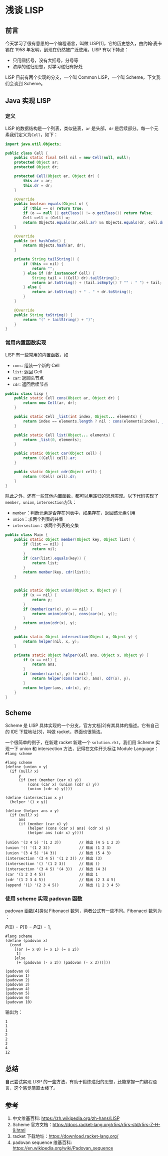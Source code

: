 # 浅谈 LISP

## 前言

今天学习了很有意思的一个编程语言，叫做 LISP[1]，它的历史悠久，由约翰·麦卡锡在 1958 年发明，到现在仍然被广泛使用。LISP 有以下特点：

- 只用圆括号，没有大括号，分号等
- 浓厚的递归思想，对学习递归有好处

LISP 目前有两个实现的分支，一个叫 Common LISP，一个叫 Scheme，下文我们会谈到 Scheme。

## Java 实现 LISP

### 定义

LISP 的数据结构是一个列表，类似链表，`ar` 是头部，`dr` 是后续部分。每一个元素我们定义为`Cell`，如下：

```java
import java.util.Objects;

public class Cell {
    public static final Cell nil = new Cell(null, null);
    protected Object ar;
    protected Object dr;

    protected Cell(Object ar, Object dr) {
        this.ar = ar;
        this.dr = dr;
    }

    @Override
    public boolean equals(Object o) {
        if (this == o) return true;
        if (o == null || getClass() != o.getClass()) return false;
        Cell cell = (Cell) o;
        return Objects.equals(ar,cell.ar) && Objects.equals(dr, cell.dr);
    }

    @Override
    public int hashCode() {
        return Objects.hash(ar, dr);
    }

    private String tailString() {
        if (this == nil) {
            return "";
        } else if (dr instanceof Cell) {
            String tail = ((Cell) dr).tailString();
            return ar.toString() + (tail.isEmpty() ? "" : " ") + tail;
        } else {
            return ar.toString() + " . " + dr.toString();
        }
    }

    @Override
    public String toString() {
        return "(" + tailString() + ")";
    }
}
```

### 常用内置函数实现

LISP 有一些常用的内置函数，如

- `cons`: 组装一个新的 Cell
- `list`: 返回 Cell
- `car`: 返回头节点
- `cdr`: 返回后续节点


```java
public class Lisp {
    public static Cell cons(Object ar, Object dr) {
        return new Cell(ar, dr);
    }

    public static Cell _list(int index, Object... elements) {
        return index == elements.length ? nil : cons(elements[index], _list(index + 1, elements));
    }

    public static Cell list(Object... elements) {
        return _list(0, elements);
    }

    public static Object car(Object cell) {
        return ((Cell) cell).ar;
    }

    public static Object cdr(Object cell) {
        return ((Cell) cell).dr;
    }
}
```

除此之外，还有一些其他内置函数，都可以用递归的思想实现。以下代码实现了 `member`，`union`, `intersection`方法：

- `member`：判断元素是否存在列表中，如果存在，返回该元素引用
- `union`：求两个列表的并集
- `intersection`：求两个列表的交集

```java
public class Main {
    public static Object member(Object key, Object list) {
        if (list == nil) {
            return nil;
        }
        if (car(list).equals(key)) {
            return list;
        }
        return member(key, cdr(list));
    }


    public static Object union(Object x, Object y) {
        if (x == nil) {
            return y;
        }
        if (member(car(x), y) == nil) {
            return union(cdr(x), cons(car(x), y));
        }
        return union(cdr(x), y);
    }

    public static Object intersection(Object x, Object y) {
        return helper(nil, x, y);
    }

    private static Object helper(Cell ans, Object x, Object y) {
        if (x == nil) {
            return ans;
        }
        if (member(car(x), y) != nil) {
            return helper(cons(car(x), ans), cdr(x), y);
        }
        return helper(ans, cdr(x), y);
    }
}
```

## Scheme 

Scheme 是 LISP 具体实现的一个分支，官方文档[2]有其具体的描述。它有自己的 IDE 下载地址[3]，叫做 racket，界面也很简洁。

一个很简单的例子，在新建 racket 新建一个 `solution.rkt`，我们用 Scheme 实现一下 union 和 intersection 方法，记得在文件开头标注 Module Language：`#lang scheme`

```
#lang scheme
(define (union x y)
  (if (null? x)
      y
      (if (not (member (car x) y))
          (cons (car x) (union (cdr x) y))
          (union (cdr x) y))))

(define (intersection x y)
  (helper '() x y))

(define (helper ans x y)
  (if (null? x)
      ans
      (if (member (car x) y)
          (helper (cons (car x) ans) (cdr x) y)
          (helper ans (cdr x) y))))

(union '(3 4 5) '(1 2 3))        // 输出 (4 5 1 2 3)
(union '() '(1 2 3))             // 输出 (1 2 3)
(union '(3 4 5) '(4 3))          // 输出 (5 4 3)
(intersection '(3 4 5) '(1 2 3)) // 输出 (3)
(intersection '() '(1 2 3))      // 输出 ()
(intersection '(3 4 5) '(4 3))   // 输出 (4 3)
(car '(1 2 3 4 5))               // 输出 1
(cdr '(1 2 3 4 5))               // 输出 (2 3 4 5)
(append '(1) '(2 3 4 5))         // 输出 (1 2 3 4 5)
```

### 使用 scheme 实现 padovan 函数

padovan 函数[4]类似 Fibonacci 数列，两者公式有一些不同。Fibonacci 数列为 ：

${\displaystyle P(0)=P(1)=P(2)=1,}$

```
#lang scheme
(define (padovan x)  
  (cond  
    [(or (= x 0) (= x 1) (= x 2))  
     1]  
    [else  
     (+ (padovan (- x 2)) (padovan (- x 3)))]))

(padovan 0)
(padovan 1)
(padovan 2)
(padovan 3)
(padovan 4)
(padovan 5)
(padovan 6)
(padovan 10)
```

输出为：

```
1
1
1
2
2
3
4
12
```

## 总结

自己尝试实现 LISP 的一些方法，有助于锻炼递归的思想，还能掌握一门编程语言，这个感觉简直太棒了。

## 参考

1. 中文维基百科: https://zh.wikipedia.org/zh-hans/LISP
2. Scheme 官方文档：https://docs.racket-lang.org/r5rs/r5rs-std/r5rs-Z-H-9.html
3. racket 下载地址：https://download.racket-lang.org/
4. padovan sequence 维基百科: https://en.wikipedia.org/wiki/Padovan_sequence
